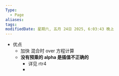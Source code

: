 ```yaml
---
Type:
  - Page
aliases: 
tags: 
modifiedDate: 星期六, 五月 24日 2025, 6:03:43 晚上
---
```

- 优点
	- 加快 混合时 over 方程计算
	- **没有预乘的 alpha 是插值不正确的**
		- 详见 rtr4
		- 
